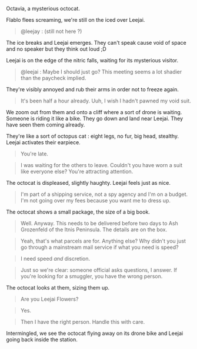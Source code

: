 Octavia, a mysterious octocat.

Flablo flees screaming, we're still on the iced over Leejai.

> @leejay : (still not here ?)

The ice breaks and Leejai emerges. They can't speak cause void of space and no speaker but they think out loud ;D

Leejai is on the edge of the nitric falls, waiting for its mysterious visitor.

> @leejai : Maybe I should just go? This meeting seems a lot shadier than the paycheck implied.

They're visibly annoyed and rub their arms in order not to freeze again.

> It's been half a hour already. Uuh, I wish I hadn't pawned my void suit.

We zoom out from them and onto a cliff where a sort of drone is waiting. Someone is riding it like a bike. They go down and land near Leejai. They have seen them coming already.

They're like a sort of octopus cat : eight legs, no fur, big head, stealthy. Leejai activates their earpiece.

> You're late.

> I was waiting for the others to leave. Couldn't you have worn a suit like everyone else? You're attracting attention.

The octocat is displeased, slightly haughty. Leejai feels just as nice.

> I'm part of a shipping service, not a spy agency and I'm on a budget. I'm not going over my fees because you want me to dress up.

The octocat shows a small package, the size of a big book.

> Well. Anyway. This needs to be delivered before two days to Ash Grozenfeld of the Itnis Peninsula. The details are on the box.

> Yeah, that's what parcels are for. Anything else? Why didn't you just go through a mainstream mail service if what you need is speed?

> I need speed *and* discretion.

> Just so we're clear: someone official asks questions, I answer. If you're looking for a smuggler, you have the wrong person.

The octocat looks at them, sizing them up.

> Are you Leejai Flowers?

> Yes.

> Then I have the right person. Handle this with care.

Intermingled, we see the octocat flying away on its drone bike and Leejai going back inside the station.
